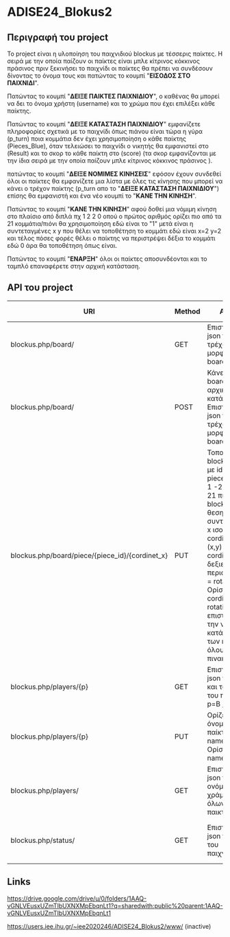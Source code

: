 # ADISE24_Blokus2

## Περιγραφή του project

Το project είναι η υλοποίηση του παιχνιδιού blockus με τέσσερις παίκτες. Η σειρά με την οποία παίζουν οι παίκτες είναι μπλε κίτρινος κόκκινος 
πράσινος πριν ξεκινήσει το παιχνίδι οι παίκτες θα πρέπει να συνδέσουν δίνοντας το όνομα τους και πατώντας το κουμπί "**ΕΙΣΟΔΟΣ ΣΤΟ ΠΑΙΧΝΙΔΙ**". 

Πατώντας το κουμπί "**ΔΕΙΞΕ ΠΑΙΚΤΕΣ ΠΑΙΧΝΙΔΙΟΥ**", ο καθένας θα μπορεί να δει το όνομα χρήστη (username) και το χρώμα που έχει επιλέξει κάθε παίκτης.

Πατώντας το κουμπί "**ΔΕΙΞΕ ΚΑΤΑΣΤΑΣΗ ΠΑΙΧΝΙΔΙΟΥ**" εμφανίζετε πληροφορίες σχετικά με το παιχνίδι όπως πιάνου είναι τώρα η γύρα (p_turn) ποια κομμάτια 
δεν έχει χρησιμοποίηση ο κάθε παίκτης (Pieces_Blue), όταν τελειώσει το παιχνίδι ο νικητής θα εμφανιστεί  στο (Result) και το σκορ το κάθε παίκτη 
στο (score) (τα σκορ εμφανίζονται με την ίδια σειρά με την οποία παίζουν  μπλε κίτρινος κόκκινος πράσινος ).

πατώντας το κουμπί "**ΔΕΙΞΕ ΝΟΜΙΜΕΣ ΚΙΝΗΣΕΙΣ**" εφόσον έχουν συνδεθεί όλοι οι παίκτες θα εμφανίζετε μια λίστα με όλες τις κίνησης που μπορεί να κάνει
 ο τρέχον παίκτης (p_turn απο το "**ΔΕΙΞΕ ΚΑΤΑΣΤΑΣΗ ΠΑΙΧΝΙΔΙΟΥ**") επίσης θα εμφανιστή και ένα νέο κουμπί το "**ΚΑΝΕ ΤΗΝ ΚΙΝΗΣΗ**".

Πατώντας το κουμπί "**ΚΑΝΕ ΤΗΝ ΚΙΝΗΣΗ**" αφού δοθεί μια νόμιμη κίνηση στο πλαίσιο από διπλά πχ 1 2 2 0 οπού ο πρώτος αριθμός ορίζει πιο από τα 21 
κομμάτια/πιόνι θα χρησιμοποίηση εδώ είναι το "1" μετά είναι η συντεταγμένες x y που θέλει να τοποθέτηση το κομμάτι εδώ είναι x=2 y=2 και τέλος 
πόσες φορές θέλει ο παίκτης να περιστρέψει δέξια το κομμάτι εδώ 0 άρα θα τοποθέτηση όπως είναι.

Πατώντας το κουμπί "**ΕΝΑΡΞΗ**" όλοι οι παίκτες αποσυνδέονται και το ταμπλό επαναφέρετε στην αρχική κατάσταση.

## API του project 


| **URI** | **Method** | **Action** | **Return Status** |
| --- | --- | --- | --- |
| blockus.php/board/| GET | Επιστρέφει σε json την τρέχουσα μορφή του board. | 200 (OK), 400 (Bad Request) |
| blockus.php/board/| POST | Κάνει reset το board στην αρχική κατάσταση. Επιστρέφει σε json την τρέχουσα μορφή του board.   | 200 (OK), 400 (Bad Request) |
| blockus.php/board/piece/{piece_id}/{cordinet_x} | PUT | Τοποθετη το blockus πιόνι με id = piece_id (τιμη 1 -21 για τα 21 πιονια blockus) στην θεση με συντεταγμενη x ισο με cordinet_x (x,y) και y = cordinet_y με δεξιες περιστροφες = rotation. Ορίσματα: cordinet_y, rotation. Θα επιστρέψει την νέα κατάσταση των κελιών όλου του πινακα. | 200 (OK), 400 (Bad Request) |
| blockus.php/players/{p}| GET | Επιστρέφει σε json τo όνομα και το χρώμα του παίκτη p=B , R , Y ή G   | 200 (OK), 400 (Bad Request) |
| blockus.php/players/{p} | PUT | Ορίζει το όνομα του παίκτη p σε name. Ορίσματα: name. | 200 (OK), 400 (Bad Request) |
| blockus.php/players/ | GET | Επιστρέφει σε json τα ονόματα και χράματα όλων των παικτών. | 200 (OK), 400 (Bad Request) |
| blockus.php/status/  | GET |  Επιστρέφει σε json το status του παιχνιδιού. | 200 (OK), 400 (Bad Request) |

## Links

https://drive.google.com/drive/u/0/folders/1AAQ-vGNLVEusxUZmTIbUXNXMpEbqnLt1?q=sharedwith:public%20parent:1AAQ-vGNLVEusxUZmTIbUXNXMpEbqnLt1

https://users.iee.ihu.gr/~iee2020246/ADISE24_Blokus2/www/ (inactive)

